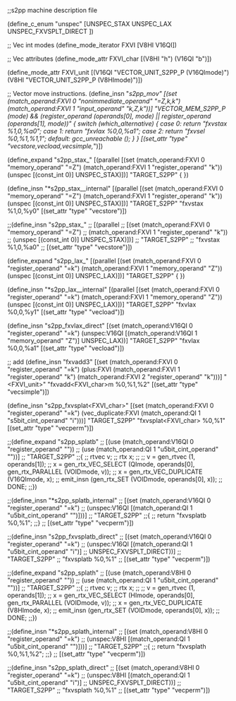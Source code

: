 ;;s2pp machine description file

(define_c_enum "unspec"
  [UNSPEC_STAX
   UNSPEC_LAX
   UNSPEC_FXVSPLT_DIRECT
])  

;; Vec int modes
(define_mode_iterator FXVI [V8HI V16QI])

;; Vec attributes
(define_mode_attr FXVI_char [(V8HI "h") (V16QI "b")])

(define_mode_attr FXVI_unit [(V16QI "VECTOR_UNIT_S2PP_P (V16QImode)")
			   (V8HI "VECTOR_UNIT_S2PP_P (V8HImode)")])

;; Vector move instructions.
(define_insn "*s2pp_mov<mode>"
  [(set (match_operand:FXVI 0 "nonimmediate_operand" "=Z,k,k")
	(match_operand:FXVI 1 "input_operand" "k,Z,k"))]
  "VECTOR_MEM_S2PP_P (<MODE>mode)
   && (register_operand (operands[0], <MODE>mode) 
       || register_operand (operands[1], <MODE>mode))"
{
  switch (which_alternative)
    {
    case 0: return "fxvstax %1,0,%a0";
    case 1: return "fxvlax %0,0,%a1";
    case 2: return "fxvsel %0,%1,%1,1";
    default: gcc_unreachable ();
    }
}
  [(set_attr "type" "vecstore,vecload,vecsimple,*")])


(define_expand "s2pp_stax_<mode>"
  [(parallel
    [(set (match_operand:FXVI 0 "memory_operand" "=Z")
	  (match_operand:FXVI 1 "register_operand" "k"))
    (unspec [(const_int 0)] UNSPEC_STAX)])]
  "TARGET_S2PP"
{
})

(define_insn "*s2pp_stax_<mode>_internal"
  [(parallel
    [(set (match_operand:FXVI 0 "memory_operand" "=Z")
	  (match_operand:FXVI 1 "register_operand" "k"))
     (unspec [(const_int 0)] UNSPEC_STAX)])]
  "TARGET_S2PP"
  "fxvstax %1,0,%y0"
  [(set_attr "type" "vecstore")])

;;(define_insn "s2pp_stax_<mode>"
;;  [(parallel
;;    [(set (match_operand:FXVI 0 "memory_operand" "=Z")
;;	  (match_operand:FXVI 1 "register_operand" "k"))
;;     (unspec [(const_int 0)] UNSPEC_STAX)])]
;;  "TARGET_S2PP"
;;  "fxvstax %1,0,%a0"
;;  [(set_attr "type" "vecstore")])

(define_expand "s2pp_lax_<mode>"
  [(parallel
    [(set (match_operand:FXVI 0 "register_operand" "=k")
	  (match_operand:FXVI 1 "memory_operand" "Z"))
     (unspec [(const_int 0)] UNSPEC_LAX)])]
  "TARGET_S2PP"
{
})

(define_insn "*s2pp_lax_<mode>_internal"
  [(parallel
    [(set (match_operand:FXVI 0 "register_operand" "=k")
	  (match_operand:FXVI 1 "memory_operand" "Z"))
     (unspec [(const_int 0)] UNSPEC_LAX)])]
  "TARGET_S2PP"
  "fxvlax %0,0,%y1"
  [(set_attr "type" "vecload")])



(define_insn "s2pp_fxvlax_direct"
  [(set (match_operand:V16QI 0 "register_operand" "=k")
	(unspec:V16QI [(match_operand:V16QI 1 "memory_operand" "Z")]
                      UNSPEC_LAX))]
  "TARGET_S2PP"
  "fxvlax %0,0,%a1"
  [(set_attr "type" "vecload")])

;; add
(define_insn "fxvadd<mode>3"
  [(set (match_operand:FXVI 0 "register_operand" "=k")
        (plus:FXVI (match_operand:FXVI 1 "register_operand" "k")
		  (match_operand:FXVI 2 "register_operand" "k")))]
  "<FXVI_unit>"
  "fxvadd<FXVI_char>m %0,%1,%2"
  [(set_attr "type" "vecsimple")])


(define_insn "s2pp_fxvsplat<FXVI_char>"
  [(set (match_operand:FXVI 0 "register_operand" "=k")
	(vec_duplicate:FXVI
	 (match_operand:QI 1 "s5bit_cint_operand" "i")))]
  "TARGET_S2PP"
  "fxvsplat<FXVI_char> %0,%1"
  [(set_attr "type" "vecperm")])

;;(define_expand "s2pp_splatb"
;;  [(use (match_operand:V16QI 0 "register_operand" ""))
;;   (use (match_operand:QI 1 "u5bit_cint_operand" ""))]
;;  "TARGET_S2PP"
;;{
;;  rtvec v;
;;  rtx x;
;;
;;  v = gen_rtvec (1, operands[1]);
;;  x = gen_rtx_VEC_SELECT (QImode, operands[0], gen_rtx_PARALLEL (VOIDmode, v));
;;  x = gen_rtx_VEC_DUPLICATE (V16QImode, x);
;;  emit_insn (gen_rtx_SET (VOIDmode, operands[0], x));
;;  DONE;
;;})

;;(define_insn "*s2pp_splatb_internal"
;;  [(set (match_operand:V16QI 0 "register_operand" "=k")
;;        (unspec:V16QI [(match_operand:QI 1 "u5bit_cint_operand" "")]))]
;;  "TARGET_S2PP"
;;{
;;  return "fxvsplatb %0,%1";
;;}
;;  [(set_attr "type" "vecperm")])

;;(define_insn "s2pp_fxvsplatb_direct"
;;  [(set (match_operand:V16QI 0 "register_operand" "=k")
;;        (unspec:V16QI [(match_operand:QI 1 "u5bit_cint_operand" "i")]
;;                      UNSPEC_FXVSPLT_DIRECT))]
;;  "TARGET_S2PP"
;;  "fxvsplatb %0,%1"
;;  [(set_attr "type" "vecperm")])

;;(define_expand "s2pp_splath"
;;  [(use (match_operand:V8HI 0 "register_operand" ""))
;;   (use (match_operand:QI 1 "u5bit_cint_operand" ""))]
;;  "TARGET_S2PP"
;;{
;;  rtvec v;
;;  rtx x;
;;
;;  v = gen_rtvec (1, operands[1]);
;;  x = gen_rtx_VEC_SELECT (HImode, operands[0], gen_rtx_PARALLEL (VOIDmode, v));
;;  x = gen_rtx_VEC_DUPLICATE (V8HImode, x);
;;  emit_insn (gen_rtx_SET (VOIDmode, operands[0], x));
;;  DONE;
;;})

;;(define_insn "*s2pp_splath_internal"
;;  [(set (match_operand:V8HI 0 "register_operand" "=k")
;;	 (unspec:V8HI [(match_operand:QI 1 "u5bit_cint_operand" "")]))]
;;  "TARGET_S2PP"
;;{
;;  return "fxvsplath %0,%1,%2";
;;}
;;  [(set_attr "type" "vecperm")])

;;(define_insn "s2pp_splath_direct"
;;  [(set (match_operand:V8HI 0 "register_operand" "=k")
;;        (unspec:V8HI [(match_operand:QI 1 "u5bit_cint_operand" "i")]
;;                     UNSPEC_FXVSPLT_DIRECT))]
;;  "TARGET_S2PP"
;;  "fxvsplath %0,%1"
;;  [(set_attr "type" "vecperm")])

